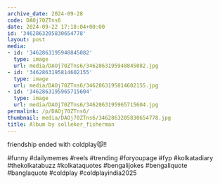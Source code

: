 ```yaml
---
archive_date: 2024-09-28
code: DAOj70ZTns6
date: 2024-09-22 17:18:04+00:00
id: '3462863205830654778'
layout: post
media:
- id: '3462863195948845082'
  type: image
  url: media/DAOj70ZTns6/3462863195948845082.jpg
- id: '3462863195814602155'
  type: image
  url: media/DAOj70ZTns6/3462863195814602155.jpg
- id: '3462863195965715604'
  type: image
  url: media/DAOj70ZTns6/3462863195965715604.jpg
permalink: /p/DAOj70ZTns6/
thumbnail: media/DAOj70ZTns6/3462863205830654778.jpg
title: Album by solleker_fisherman
---
```


friendship ended with coldplay😾‼️  
  
#funny #dailymemes #reels #trending #foryoupage #fyp  #kolkatadiary #thekolkatabuzz #kolkataquotes  #bengalijokes #bengaliquote #banglaquote #coldplay #coldplayindia2025